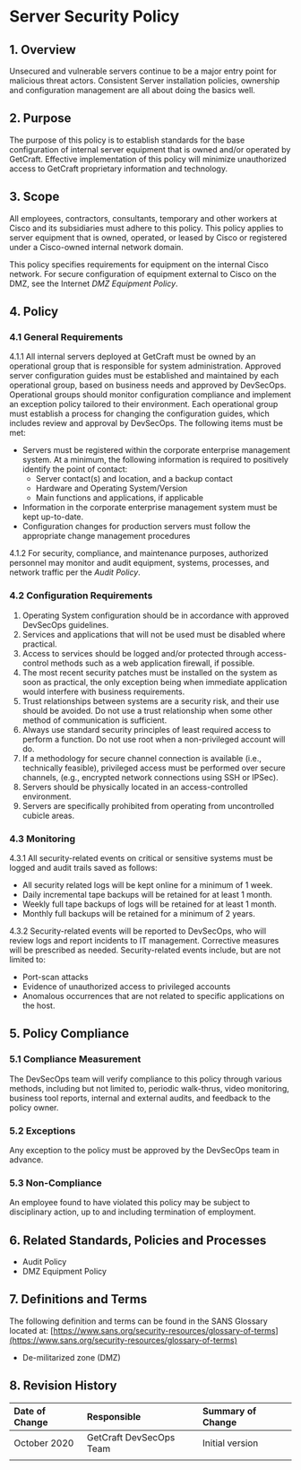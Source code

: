 # Server Security Policy

## 1. Overview

Unsecured and vulnerable servers continue to be a major entry point for malicious threat actors. Consistent Server installation policies, ownership and configuration management are all about doing the basics well.

## 2. Purpose

The purpose of this policy is to establish standards for the base configuration of internal server equipment that is owned and/or operated by GetCraft. Effective implementation of this policy will minimize unauthorized access to GetCraft proprietary information and technology.

## 3. Scope

All employees, contractors, consultants, temporary and other workers at Cisco and its subsidiaries must adhere to this policy. This policy applies to server equipment that is owned, operated, or leased by Cisco or registered under a Cisco-owned internal network domain.

This policy specifies requirements for equipment on the internal Cisco network. For secure configuration of equipment external to Cisco on the DMZ, see the Internet _DMZ Equipment Policy_.

## 4. Policy

### 4.1 General Requirements

4.1.1 All internal servers deployed at GetCraft must be owned by an operational group that is responsible for system administration. Approved server configuration guides must be established and maintained by each operational group, based on business needs and approved by DevSecOps. Operational groups should monitor configuration compliance and implement an exception policy tailored to their environment. Each operational group must establish a process for changing the configuration guides, which includes review and approval by DevSecOps. The following items must be met:

* Servers must be registered within the corporate enterprise management system. At a minimum, the following information is required to positively identify the point of contact:
  * Server contact\(s\) and location, and a backup contact
  * Hardware and Operating System/Version
  * Main functions and applications, if applicable
* Information in the corporate enterprise management system must be kept up-to-date.
* Configuration changes for production servers must follow the appropriate change management procedures

4.1.2 For security, compliance, and maintenance purposes, authorized personnel may monitor and audit equipment, systems, processes, and network traffic per the _Audit Policy_.

### 4.2 Configuration Requirements

1. Operating System configuration should be in accordance with approved DevSecOps guidelines.
2. Services and applications that will not be used must be disabled where practical.
3. Access to services should be logged and/or protected through access-control methods such as a web application firewall, if possible.
4. The most recent security patches must be installed on the system as soon as practical, the only exception being when immediate application would interfere with business requirements.
5. Trust relationships between systems are a security risk, and their use should be avoided. Do not use a trust relationship when some other method of communication is sufficient.
6. Always use standard security principles of least required access to perform a function. Do not use root when a non-privileged account will do.
7. If a methodology for secure channel connection is available \(i.e., technically feasible\), privileged access must be performed over secure channels, \(e.g., encrypted network connections using SSH or IPSec\).
8. Servers should be physically located in an access-controlled environment.
9. Servers are specifically prohibited from operating from uncontrolled cubicle areas.

### 4.3 Monitoring

4.3.1 All security-related events on critical or sensitive systems must be logged and audit trails saved as follows:

* All security related logs will be kept online for a minimum of 1 week.
* Daily incremental tape backups will be retained for at least 1 month.
* Weekly full tape backups of logs will be retained for at least 1 month.
* Monthly full backups will be retained for a minimum of 2 years.

4.3.2 Security-related events will be reported to DevSecOps, who will review logs and report incidents to IT management. Corrective measures will be prescribed as needed. Security-related events include, but are not limited to:

* Port-scan attacks
* Evidence of unauthorized access to privileged accounts
* Anomalous occurrences that are not related to specific applications on the host.

## 5. Policy Compliance

### 5.1 Compliance Measurement

The DevSecOps team will verify compliance to this policy through various methods, including but not limited to, periodic walk-thrus, video monitoring, business tool reports, internal and external audits, and feedback to the policy owner.

### 5.2 Exceptions

Any exception to the policy must be approved by the DevSecOps team in advance.

### 5.3 Non-Compliance

An employee found to have violated this policy may be subject to disciplinary action, up to and including termination of employment.

## 6. Related Standards, Policies and Processes

* Audit Policy
* DMZ Equipment Policy

## 7. Definitions and Terms

The following definition and terms can be found in the SANS Glossary located at: [https://www.sans.org/security-resources/glossary-of-terms](https://www.sans.org/security-resources/glossary-of-terms)

* De-militarized zone \(DMZ\)

## 8. Revision History

| **Date of Change** | **Responsible** | **Summary of Change** |
| :--- | :--- | :--- |
| October 2020 | GetCraft DevSecOps Team | Initial version |
|  |  |  |

